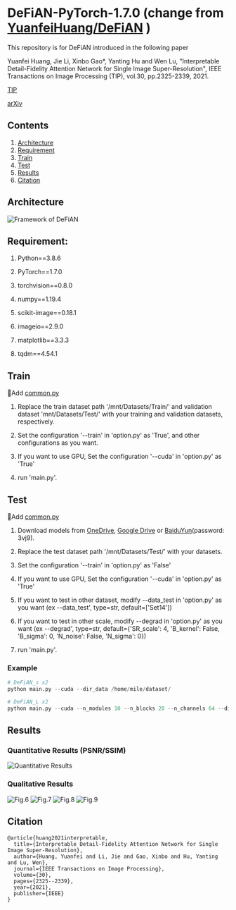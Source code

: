 # DeFiAN-PyTorch-1.7.0 (change from <a href="https://github.com/YuanfeiHuang/DeFiAN">YuanfeiHuang/DeFiAN</a> )
This repository is for DeFiAN introduced in the following paper

Yuanfei Huang, Jie Li, Xinbo Gao*, Yanting Hu and Wen Lu, "Interpretable Detail-Fidelity Attention Network for Single Image Super-Resolution", IEEE Transactions on Image Processing (TIP), vol.30, pp.2325-2339, 2021.

[TIP](https://ieeexplore.ieee.org/document/9334407)

[arXiv](https://arxiv.org/abs/2009.13134)

## Contents
1. [Architecture](#architecture)
2. [Requirement](#requirement)
3. [Train](#train)
4. [Test](#test)
5. [Results](#results)
6. [Citation](#citation)

## Architecture

![Framework of DeFiAN](/Figs/Framework_DeFiAN.png)

## Requirement:

1. Python==3.8.6

2. PyTorch==1.7.0

3. torchvision==0.8.0

4. numpy==1.19.4

5. scikit-image==0.18.1

6. imageio==2.9.0

7. matplotlib==3.3.3

8. tqdm==4.54.1

## Train
🎯Add <a href="https://github.com/YuanfeiHuang/TLSR/tree/main/data">common.py</a>
1. Replace the train dataset path '/mnt/Datasets/Train/' and validation dataset 'mnt/Datasets/Test/' with your training and validation datasets, respectively.

3. Set the configuration '--train' in 'option.py' as 'True', and other configurations as you want.

4. If you want to use GPU, Set the configuration '--cuda' in 'option.py' as 'True'

5. run 'main.py'.
## Test
🎯Add <a href="https://github.com/YuanfeiHuang/TLSR/tree/main/data">common.py</a>
1. Download models from [OneDrive](https://1drv.ms/u/s!ArdHek-3P6D-avrb8QJPrzqeU2c?e=Md84Tw), [Google Drive](https://drive.google.com/drive/folders/1C38IUUQCPlXcpmW_gki_IpWHGYMo7KL4?usp=sharing) or [BaiduYun](https://pan.baidu.com/s/10fLcejD2N5nTnk-TUj9a_A)(password: 3vj9).

2. Replace the test dataset path '/mnt/Datasets/Test/' with your datasets.

3. Set the configuration '--train' in 'option.py' as 'False'

4. If you want to use GPU, Set the configuration '--cuda' in 'option.py' as 'True'

5. If you want to test in other dataset, modify --data_test in 'option.py' as you want 
  (ex --data_test', type=str, default=['Set14'])

6. If you want to test in other scale, modify --degrad in 'option.py' as you want
  (ex --degrad', type=str,  default={'SR_scale': 4, 'B_kernel': False, 'B_sigma': 0, 'N_noise': False, 'N_sigma': 0})

7. run 'main.py'.

### Example
```python
# DeFiAN_s x2 
python main.py --cuda --dir_data /home/mile/dataset/

# DeFiAN_L x2 
python main.py --cuda --n_modules 10 --n_blocks 20 --n_channels 64 --dir_data /home/mile/dataset/  
```

## Results
### Quantitative Results (PSNR/SSIM)
![Quantitative Results](/Figs/Quantitative_Results.png)

### Qualitative Results
![Fig.6](/Figs/Fig_6.png)
![Fig.7](/Figs/Fig_7.png)
![Fig.8](/Figs/Fig_8.png)
![Fig.9](/Figs/Fig_9.png) 

## Citation
```
@article{huang2021interpretable,
  title={Interpretable Detail-Fidelity Attention Network for Single Image Super-Resolution},
  author={Huang, Yuanfei and Li, Jie and Gao, Xinbo and Hu, Yanting and Lu, Wen},
  journal={IEEE Transactions on Image Processing},
  volume={30},
  pages={2325--2339},
  year={2021},
  publisher={IEEE}
}
```
